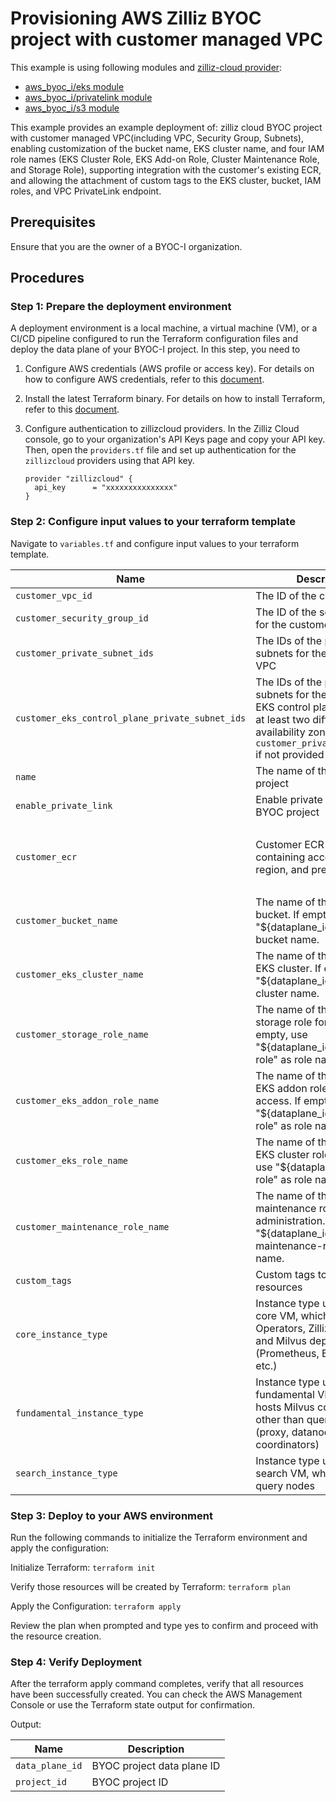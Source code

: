 # Provisioning AWS Zilliz BYOC project with customer managed VPC
This example is using following modules and [zilliz-cloud provider](https://registry.terraform.io/providers/zilliztech/zillizcloud/latest):
- [aws_byoc_i/eks module](../../modules/aws_byoc_i/eks)
- [aws_byoc_i/privatelink module](../../modules/aws_byoc_i/privatelink)
- [aws_byoc_i/s3 module](../../modules/aws_byoc_i/s3)

This example provides an example deployment of: zilliz cloud BYOC project with customer managed VPC(including VPC, Security Group, Subnets),
enabling customization of the bucket name, EKS cluster name, and four IAM role names (EKS Cluster Role, EKS Add-on Role, Cluster Maintenance Role, and Storage Role),
supporting integration with the customer's existing ECR,
and allowing the attachment of custom tags to the EKS cluster, bucket, IAM roles, and VPC PrivateLink endpoint.

## Prerequisites
Ensure that you are the owner of a BYOC-I organization.

## Procedures

### Step 1: Prepare the deployment environment
A deployment environment is a local machine, a virtual machine (VM), or a CI/CD pipeline configured to run the Terraform configuration files and deploy the data plane of your BYOC-I project. In this step, you need to

1. Configure AWS credentials (AWS profile or access key).
   For details on how to configure AWS credentials, refer to this [document](https://docs.aws.amazon.com/cli/latest/userguide/cli-configure-files.html).

2. Install the latest Terraform binary.
   For details on how to install Terraform, refer to this [document](https://developer.hashicorp.com/terraform/install?product_intent=terraform).

3. Configure authentication to zillizcloud providers.
   In the Zilliz Cloud console, go to your organization's API Keys page and copy your API key. 
   Then, open the `providers.tf` file and set up authentication for the `zillizcloud` providers using that API key.
    ```
    provider "zillizcloud" {
      api_key      = "xxxxxxxxxxxxxxx"
    }
    ```
### Step 2: Configure input values to your terraform template
Navigate to `variables.tf` and configure input values to your terraform template.

| Name                                      | Description                                                                                                                                                                          | Type               | Default                                                                                  | Required |
|-------------------------------------------|--------------------------------------------------------------------------------------------------------------------------------------------------------------------------------------|--------------------|------------------------------------------------------------------------------------------|----------|
| `customer_vpc_id`                         | The ID of the customer VPC                                                                                                                                                           | `string`           | —                                                                                        | Yes      |
| `customer_security_group_id`              | The ID of the security group for the customer VPC                                                                                                                                    | `string`           | —                                                                                        | Yes      |
| `customer_private_subnet_ids`             | The IDs of the private subnets for the customer VPC                                                                                                                                  | `list(string)`     | —                                                                                        | Yes      |
| `customer_eks_control_plane_private_subnet_ids` | The IDs of the private subnets for the customer's EKS control plane, must be in at least two different availability zones. Defaults to `customer_private_subnet_ids` if not provided | `list(string)`     | `[]`                                                                                     | No       |
| `name`                                   | The name of the BYOC project                                                                                                                                                         | `string`           | —                                                                                        | Yes      |
| `enable_private_link`                     | Enable private link for the BYOC project                                                                                                                                             | `bool`             | `false`                                                                                  | No       |
| `customer_ecr`                           | Customer ECR configuration containing account ID, region, and prefix                                                                                                                 | `object`           | `{ecr_account_id = "965570967084", ecr_region = "us-west-2", ecr_prefix = "zilliz-byoc"}` | No       |
| `customer_bucket_name`                   | The name of the customer bucket. If empty, use "${dataplane_id}-milvus" as bucket name.                                                                                              | `string`           | `""`                                                          | No       |
| `customer_eks_cluster_name`              | The name of the customer EKS cluster. If empty, use "${dataplane_id}" as EKS cluster name.                                                                                    | `string`           | `""`                                                                 | No       |
| `customer_storage_role_name`             | The name of the customer storage role for S3 access. If empty, use "${dataplane_id}-storage-role" as role name.                                                                            | `string`           | `""`                                                                               | No       |
| `customer_eks_addon_role_name`           | The name of the customer EKS addon role for S3 access. If empty, use "${dataplane_id}-addon-role" as role name.                                                                          | `string`           | `""`                                                                                    | No       |
| `customer_eks_role_name`                 | The name of the customer EKS cluster role. If empty, use "${dataplane_id}-eks-role" as role name.                                                                                      | `string`           | `""`                                                                                     | No       |
| `customer_maintenance_role_name`         | The name of the customer maintenance role for cluster administration. If empty, use "${dataplane_id}-maintenance-role" as role name.                                                                                                  | `string`           | `""`                                                                                   | No       |
| `custom_tags`                           | Custom tags to apply to resources                                                                                                                                                    | `map(string)`      | `{}`                                                                                     | No       |
| `core_instance_type`                    | Instance type used for the core VM, which hosts Milvus Operators, Zilliz Cloud Agent, and Milvus dependencies (Prometheus, Etcd, Pulsar, etc.)                                       | `string`           | `"m6i.2xlarge"`                                                                          | No       |
| `fundamental_instance_type`             | Instance type used for the fundamental VM, which hosts Milvus components other than query nodes (proxy, datanode, index pool, coordinators)                                          | `string`           | `"m6i.2xlarge"`                                                                          | No       |
| `search_instance_type`                  | Instance type used for the search VM, which hosts the query nodes                                                                                                                    | `string`           | `"m6id.4xlarge"`                                                                         | No       |

### Step 3: Deploy to your AWS environment
Run the following commands to initialize the Terraform environment and apply the configuration:

Initialize Terraform: `terraform init`

Verify those resources will be created by Terraform: `terraform plan`

Apply the Configuration: `terraform apply`

Review the plan when prompted and type yes to confirm and proceed with the resource creation.

### Step 4: Verify Deployment
After the terraform apply command completes, verify that all resources have been successfully created. You can check the AWS Management Console or use the Terraform state output for confirmation.

Output:

| Name                                      | Description                |
|-------------------------------------------|----------------------------|
| `data_plane_id`                              | BYOC project data plane ID |
| `project_id`                              | BYOC project ID            |
